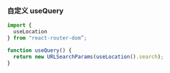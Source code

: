 ### 自定义 useQuery

```js
import {
  useLocation
} from "react-router-dom”;

function useQuery() {
  return new URLSearchParams(useLocation().search);
}
```

